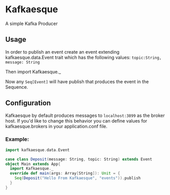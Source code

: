 # Kafkaesque

A simple Kafka Producer

## Usage

In order to publish an event create an event extending kafkaesque.data.Event trait which has the following values:
```topic:String, message: String```

Then import Kafkaesque._

Now any ```Seq[Event]``` will have publish that produces the event in the Sequence.

## Configuration
Kafkaesque by default produces messages to ```localhost:3899``` as the broker host. If you'd like to change this behavior you can define values for kafkaesque.brokers in your application.conf file.

### Example:

```scala
import kafkaesque.data.Event

case class Deposit(message: String, topic: String) extends Event
object Main extends App{
  import Kafkaesque._
  override def main(args: Array[String]): Unit = {
    Seq(Deposit("Hello From Kafkaesque", "events")).publish
  }
}
```
